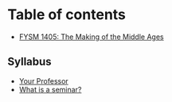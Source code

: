 # Table of contents

* [FYSM 1405: The Making of the Middle Ages](README.md)

## Syllabus

* [Your Professor](syllabus/your-professor.md)
* [What is a seminar?](syllabus/untitled.md)

